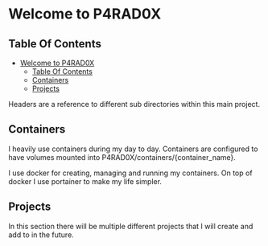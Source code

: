 # Welcome to P4RAD0X

## Table Of Contents

- [Welcome to P4RAD0X](#welcome-to-p4rad0x)
  - [Table Of Contents](#table-of-contents)
  - [Containers](#containers)
  - [Projects](#projects)

Headers are a reference to different sub directories within this main project.

## Containers

I heavily use containers during my day to day.
Containers are configured to have volumes mounted into P4RAD0X/containers/{container_name}.

I use docker for creating, managing and running my containers.
On top of docker I use portainer to make my life simpler.

## Projects

In this section there will be multiple different projects that I will create and add to in the future.
